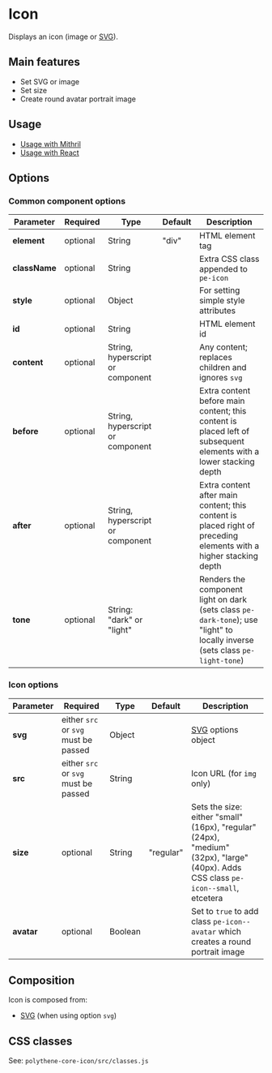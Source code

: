 # Icon

Displays an icon (image or [SVG](svg.md)).


## Main features

* Set SVG or image
* Set size
* Create round avatar portrait image


## Usage

* [Usage with Mithril](mithril/icon.md)
* [Usage with React](react/icon.md)


## Options

### Common component options

| **Parameter** |  **Required** | **Type** | **Default** | **Description** |
| ------------- | -------------- | -------- | ----------- | --------------- |
| **element**   | optional | String | "div" | HTML element tag |
| **className** | optional | String |       | Extra CSS class appended to `pe-icon` |
| **style**     | optional | Object |       | For setting simple style attributes |
| **id**        | optional | String |       | HTML element id |
| **content**   | optional | String, hyperscript or component |  | Any content; replaces children and ignores `svg`  |
| **before**    | optional | String, hyperscript or component | | Extra content before main content; this content is placed left of subsequent elements with a lower stacking depth |
| **after**     | optional | String, hyperscript or component | | Extra content after main content; this content is placed right of preceding elements with a higher stacking depth |
| **tone**      | optional       | String: "dark" or "light" |  | Renders the component light on dark (sets class `pe-dark-tone`); use "light" to locally inverse (sets class `pe-light-tone`) |

### Icon options

| **Parameter** |  **Required** | **Type** | **Default** | **Description** |
| ------------- | -------------- | -------- | ----------- | --------------- |
| **svg**       | either `src` or `svg` must be passed | Object |  | [SVG](SVG.md) options object |
| **src**       | either `src` or `svg` must be passed | String |  | Icon URL (for `img` only) |
| **size**      | optional | String | "regular" | Sets the size: either "small" (16px), "regular" (24px), "medium" (32px), "large" (40px). Adds CSS class `pe-icon--small`, etcetera |
| **avatar**    | optional | Boolean | | Set to `true` to add class `pe-icon--avatar` which creates a round portrait image |


## Composition

Icon is composed from:

* [SVG](svg.md) (when using option `svg`)


## CSS classes

See: `polythene-core-icon/src/classes.js`


